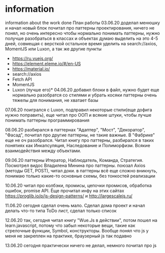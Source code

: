 # information
information about the work done
План работы 
03.06.20
доделал менюшку и начал новый блок
почитал про паттерны проектирования, ничего не понял, но очень интересно
чтобы нормально понимать паттерны, нужно получше разобраться в классах и объектах
думаю выделить на это 4-5 дней, совмещая с версткой
остальное время уделить на search://axios, MomentJS или Luxon, а так же другие пункты
* https://ru.vuejs.org/
* https://element.eleme.io/#/en-US
* https://material.io/
* search://axios
* Fetch API
* MomentJS
* Luxon (лучше его)*
04.06.20
добавил блоки в файл, нужно будет еще нормально разобратся со стилями и убрать косяки
паттерны очень тяжелы для понимания, не хватает базы

07.06.20
поигрался с Luxon, подправил некоторые стили(еще дофига нужно поправить), еще читал про ООП и всякие штуки, чтобы лучше понимать паттерны программирования

08.06.20
разбирался в паттернах "Адаптер", "Мост", "Декоратор", "Фасад", почитал про другие паттерны, не такие важные. В "Фабрике" еще не оч разобрался.
Читал книгу про паттерны, разбирался в таких понятиях как Инкапсуляция, Наследование и Полиморфизм. Всякие взаимодействия между объектами.

09.06.20
паттерны Итератор, Наблюдатель, Команда, Стратегия. Посмотрел видос Владилена Минина про паттерны.
поюзал Axios (методы GET, POST), читал доки. 
в паттерны всё еще сложно вникнуть, понимаю только какие-то основные схемы, без тонкостей реализации

10.06.20
читал про колбэки, промисы, цепочки промисов, обработка ошибок, promise API. Ёще прочитал инфу на этих сайтах https://proglib.io/p/js-design-patterns/ и http://largescalejs.ru/

11.06.20
сегодня сделал очень мало. Сделал дома проект и начал делать что-то типа ToDo лист, сделал только список

12.06.20
так, сегодня читал книгу "Wue.Js в действии", потом пошел на learn.javascript, потому что забыл некоторые вещи, такие как стрелочные функции, Symbol, конструкторы. Вообще понял что js у меня не закреплен на практике, браузерный js так подавно


13.06.20
сегодня практически ничего не делал, немного почитал про js 
